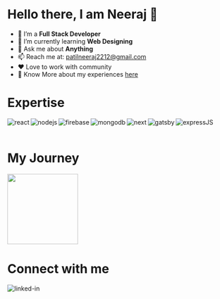 # Hello there, I am Neeraj 👋

- 🔭 I’m a **Full Stack Developer**
- 🌱 I’m currently learning **Web Designing**
- 💬 Ask me about **Anything**
- 📫 Reach me at: patilneeraj2212@gmail.com
- ❤️ Love to work with community
- 📑 Know More about my experiences [here](https://rebrand.ly/neeraj-patil)



# Expertise
<img align="left" alt="react" src="https://img.shields.io/badge/react%20-%2320232a.svg?&style=for-the-badge&logo=react&logoColor=%2361DAFB" />
<img align="left" alt="nodejs" src="https://img.shields.io/badge/node.js%20-%2343853D.svg?&style=for-the-badge&logo=node.js&logoColor=green" />
<img aligh="left" alt="expressJS" src="https://img.shields.io/badge/express.js-%23404d59.svg?style=for-the-badge&logo=express&logoColor=%2361DAFB" />
<img align="left" alt="firebase" src="https://img.shields.io/badge/Firebase%20-%23F4820D.svg?&style=for-the-badge&logo=firebase&logoColor=%FFCB2B" />
<img align="left" alt="mongodb" src="https://img.shields.io/badge/MongoDB%20-%233FA037.svg?logo=mongodb&logoColor=brightgreen&style=for-the-badge" />
<img align="left" alt="next" src="https://img.shields.io/badge/NEXT%20-%23000000.svg?&style=for-the-badge&logo=next.js&logoColor=white" />
<img align="left" alt="gatsby" src="https://img.shields.io/badge/Gatsby%20-%23663399.svg?&style=for-the-badge&logo=gatsby&logoColor=white" />

<br>
<br>

# My Journey
<!-- <img height="160em" src="https://github-readme-stats.vercel.app/api?username=neeraj2212&show_icons=true&include_all_commits=true&count_private=true&custom_title=GitHub+Stats&theme=dark"> --->
<img height="160em" src="https://github-readme-stats.vercel.app/api/top-langs/?username=neeraj2212&layout=compact&theme=dark">


# Connect with me
[<img align="left" alt="linked-in" src="https://img.shields.io/badge/linkedin-%230077B5.svg?&style=for-the-badge&logo=linkedin&logoColor=white" />](https://www.linkedin.com/in/neeraj-2212)

<br>



<!--
**Neeraj2212/Neeraj2212** is a ✨ _special_ ✨ repository because its `README.md` (this file) appears on your GitHub profile.

Here are some ideas to get you started:

- 🔭 I’m currently working on ...
- 🌱 I’m currently learning ...
- 👯 I’m looking to collaborate on ...
- 🤔 I’m looking for help with ...
- 💬 Ask me about ...
- 📫 How to reach me: ...
- 😄 Pronouns: ...
- ⚡ Fun fact: ...
-->
